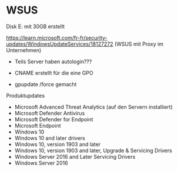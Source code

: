 # WSUS

Disk E: mit 30GB erstellt

https://learn.microsoft.com/fr-fr/security-updates/WindowsUpdateServices/18127272 (WSUS mit Proxy im Unternehmen)

* Teils Server haben autologin???

* CNAME erstellt für die eine GPO
* gpupdate /force gemacht

Produktupdates

* Microsoft Advanced Threat Analytics (auf den Servern installiert)
* Microsoft Defender Antivirus
* Microsoft Defender for Endpoint
* Microsoft Endpoint
* Windows 10
* Windows 10 and later drivers
* Windows 10, version 1903 and later
* Windows 10, version 1903 and later, Upgrade & Servicing Drivers
* Windows Server 2016 and Later Servicing Drivers
* Windows Server 2016